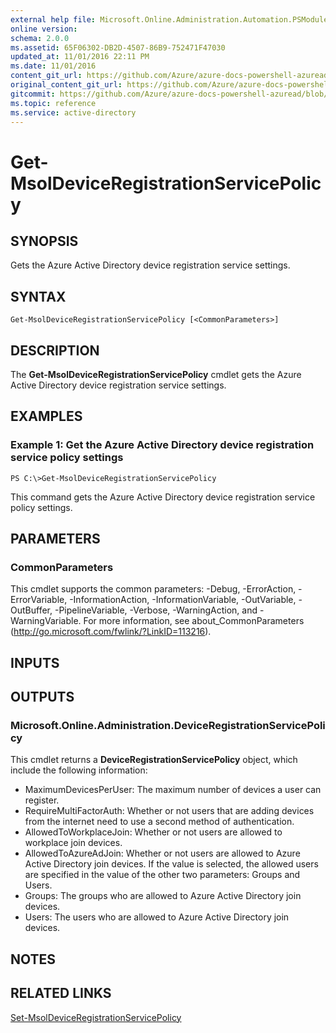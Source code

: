 ```yaml
---
external help file: Microsoft.Online.Administration.Automation.PSModule.dll-Help.xml
online version:
schema: 2.0.0
ms.assetid: 65F06302-DB2D-4507-86B9-752471F47030
updated_at: 11/01/2016 22:11 PM
ms.date: 11/01/2016
content_git_url: https://github.com/Azure/azure-docs-powershell-azuread/blob/VinceSmith-patch-3/Azure%20AD%20Cmdlets/MSOnline/v1/Get-MsolDeviceRegistrationServicePolicy.md
original_content_git_url: https://github.com/Azure/azure-docs-powershell-azuread/blob/VinceSmith-patch-3/Azure%20AD%20Cmdlets/MSOnline/v1/Get-MsolDeviceRegistrationServicePolicy.md
gitcommit: https://github.com/Azure/azure-docs-powershell-azuread/blob/6600f52fb9e8494968164be77a39809bf8320873
ms.topic: reference
ms.service: active-directory
---
```


# Get-MsolDeviceRegistrationServicePolicy

## SYNOPSIS
Gets the Azure Active Directory device registration service settings.

## SYNTAX

```
Get-MsolDeviceRegistrationServicePolicy [<CommonParameters>]
```

## DESCRIPTION
The **Get-MsolDeviceRegistrationServicePolicy** cmdlet gets the Azure Active Directory device registration service settings.

## EXAMPLES

### Example 1: Get the Azure Active Directory device registration service policy settings
```
PS C:\>Get-MsolDeviceRegistrationServicePolicy
```

This command gets the Azure Active Directory device registration service policy settings.

## PARAMETERS

### CommonParameters
This cmdlet supports the common parameters: -Debug, -ErrorAction, -ErrorVariable, -InformationAction, -InformationVariable, -OutVariable, -OutBuffer, -PipelineVariable, -Verbose, -WarningAction, and -WarningVariable. For more information, see about_CommonParameters (http://go.microsoft.com/fwlink/?LinkID=113216).

## INPUTS

## OUTPUTS

### Microsoft.Online.Administration.DeviceRegistrationServicePolicy
This cmdlet returns a **DeviceRegistrationServicePolicy** object, which include the following information: 

- MaximumDevicesPerUser: The maximum number of devices a user can register. 
- RequireMultiFactorAuth: Whether or not users that are adding devices from the internet need to use a second method of authentication. 
- AllowedToWorkplaceJoin: Whether or not users are allowed to workplace join devices. 
- AllowedToAzureAdJoin: Whether or not users are allowed to Azure Active Directory join devices.
If the value is selected, the allowed users are specified in the value of the other two parameters: Groups and Users. 
- Groups: The groups who are allowed to Azure Active Directory join devices. 
- Users: The users who are allowed to Azure Active Directory join devices.

## NOTES

## RELATED LINKS

[Set-MsolDeviceRegistrationServicePolicy](./Set-MsolDeviceRegistrationServicePolicy.md)


